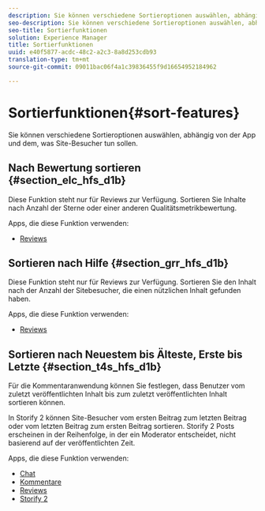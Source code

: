 ```yaml
---
description: Sie können verschiedene Sortieroptionen auswählen, abhängig von der App und dem, was Site-Besucher tun sollen.
seo-description: Sie können verschiedene Sortieroptionen auswählen, abhängig von der App und dem, was Site-Besucher tun sollen.
seo-title: Sortierfunktionen
solution: Experience Manager
title: Sortierfunktionen
uuid: e40f5877-acdc-48c2-a2c3-8a8d253cdb93
translation-type: tm+mt
source-git-commit: 09011bac06f4a1c39836455f9d16654952184962

---
```



# Sortierfunktionen{#sort-features}

Sie können verschiedene Sortieroptionen auswählen, abhängig von der App und dem, was Site-Besucher tun sollen.

## Nach Bewertung sortieren {#section_elc_hfs_d1b}

Diese Funktion steht nur für Reviews zur Verfügung. Sortieren Sie Inhalte nach Anzahl der Sterne oder einer anderen Qualitätsmetrikbewertung.

Apps, die diese Funktion verwenden:

* [Reviews](/help/using/c-about-apps/c-reviews-app/c-reviews-app.md#c_reviews_app)

## Sortieren nach Hilfe {#section_grr_hfs_d1b}

Diese Funktion steht nur für Reviews zur Verfügung. Sortieren Sie den Inhalt nach der Anzahl der Sitebesucher, die einen nützlichen Inhalt gefunden haben.

Apps, die diese Funktion verwenden:

* [Reviews](/help/using/c-about-apps/c-reviews-app/c-reviews-app.md#c_reviews_app)

## Sortieren nach Neuestem bis Älteste, Erste bis Letzte {#section_t4s_hfs_d1b}

Für die Kommentaranwendung können Sie festlegen, dass Benutzer vom zuletzt veröffentlichten Inhalt bis zum zuletzt veröffentlichten Inhalt sortieren können.

In Storify 2 können Site-Besucher vom ersten Beitrag zum letzten Beitrag oder vom letzten Beitrag zum ersten Beitrag sortieren. Storify 2 Posts erscheinen in der Reihenfolge, in der ein Moderator entscheidet, nicht basierend auf der veröffentlichten Zeit.

Apps, die diese Funktion verwenden:

* [Chat](/help/using/c-about-apps/c-chat-app/c-chat-app.md#c_chat_app)
* [Kommentare](/help/using/c-about-apps/c-comments/c-comments.md)
* [Reviews](/help/using/c-about-apps/c-reviews-app/c-reviews-app.md#c_reviews_app)
* [Storify 2](/help/using/c-about-apps/c-storify2/c-storify2.md#c_storify2)

